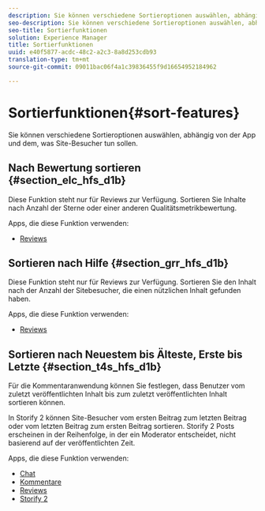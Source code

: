 ```yaml
---
description: Sie können verschiedene Sortieroptionen auswählen, abhängig von der App und dem, was Site-Besucher tun sollen.
seo-description: Sie können verschiedene Sortieroptionen auswählen, abhängig von der App und dem, was Site-Besucher tun sollen.
seo-title: Sortierfunktionen
solution: Experience Manager
title: Sortierfunktionen
uuid: e40f5877-acdc-48c2-a2c3-8a8d253cdb93
translation-type: tm+mt
source-git-commit: 09011bac06f4a1c39836455f9d16654952184962

---
```



# Sortierfunktionen{#sort-features}

Sie können verschiedene Sortieroptionen auswählen, abhängig von der App und dem, was Site-Besucher tun sollen.

## Nach Bewertung sortieren {#section_elc_hfs_d1b}

Diese Funktion steht nur für Reviews zur Verfügung. Sortieren Sie Inhalte nach Anzahl der Sterne oder einer anderen Qualitätsmetrikbewertung.

Apps, die diese Funktion verwenden:

* [Reviews](/help/using/c-about-apps/c-reviews-app/c-reviews-app.md#c_reviews_app)

## Sortieren nach Hilfe {#section_grr_hfs_d1b}

Diese Funktion steht nur für Reviews zur Verfügung. Sortieren Sie den Inhalt nach der Anzahl der Sitebesucher, die einen nützlichen Inhalt gefunden haben.

Apps, die diese Funktion verwenden:

* [Reviews](/help/using/c-about-apps/c-reviews-app/c-reviews-app.md#c_reviews_app)

## Sortieren nach Neuestem bis Älteste, Erste bis Letzte {#section_t4s_hfs_d1b}

Für die Kommentaranwendung können Sie festlegen, dass Benutzer vom zuletzt veröffentlichten Inhalt bis zum zuletzt veröffentlichten Inhalt sortieren können.

In Storify 2 können Site-Besucher vom ersten Beitrag zum letzten Beitrag oder vom letzten Beitrag zum ersten Beitrag sortieren. Storify 2 Posts erscheinen in der Reihenfolge, in der ein Moderator entscheidet, nicht basierend auf der veröffentlichten Zeit.

Apps, die diese Funktion verwenden:

* [Chat](/help/using/c-about-apps/c-chat-app/c-chat-app.md#c_chat_app)
* [Kommentare](/help/using/c-about-apps/c-comments/c-comments.md)
* [Reviews](/help/using/c-about-apps/c-reviews-app/c-reviews-app.md#c_reviews_app)
* [Storify 2](/help/using/c-about-apps/c-storify2/c-storify2.md#c_storify2)

